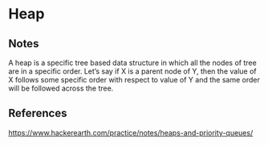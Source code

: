 # Heap

## Notes

A heap is a specific tree based data structure in which all the nodes of tree are in a specific order. Let’s say if X is a parent node of Y, then the value of X follows some specific order with respect to value of Y and the same order will be followed across the tree.

## References

https://www.hackerearth.com/practice/notes/heaps-and-priority-queues/
